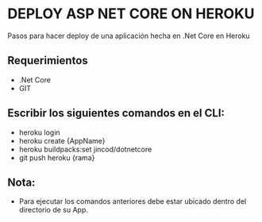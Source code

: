 # DEPLOY ASP NET CORE ON HEROKU
Pasos para hacer deploy de una aplicación hecha en .Net Core en Heroku

## Requerimientos
- .Net Core
- GIT

## Escribir los siguientes comandos en el CLI:
- heroku login
- heroku create {AppName}
- heroku buildpacks:set jincod/dotnetcore
- git push heroku {rama}

## Nota: 
- Para ejecutar los comandos anteriores debe estar ubicado dentro del directorio de su App.
